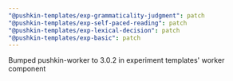```yaml
---
"@pushkin-templates/exp-grammaticality-judgment": patch
"@pushkin-templates/exp-self-paced-reading": patch
"@pushkin-templates/exp-lexical-decision": patch
"@pushkin-templates/exp-basic": patch
---
```


Bumped pushkin-worker to 3.0.2 in experiment templates' worker component
